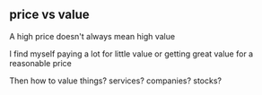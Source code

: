 ---
---

## price vs value 
A high price doesn't always mean high value 

I find myself paying a lot for little value or getting great value for a reasonable price 

Then how to value things? services? companies? stocks?